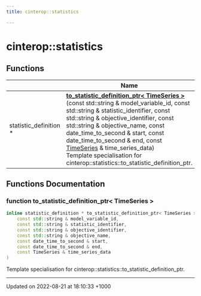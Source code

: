 ```yaml
---
title: cinterop::statistics

---
```


# cinterop::statistics



## Functions

|                | Name           |
| -------------- | -------------- |
| statistic_definition * | **[to_statistic_definition_ptr< TimeSeries >](/uchronia-ts-doc/cpp/Namespaces/namespacecinterop_1_1statistics/#function-to-statistic-definition-ptr<-timeseries->)**(const std::string & model_variable_id, const std::string & statistic_identifier, const std::string & objective_identifier, const std::string & objective_name, const date_time_to_second & start, const date_time_to_second & end, const [TimeSeries](/uchronia-ts-doc/cpp/Namespaces/namespacedatatypes_1_1timeseries/#typedef-timeseries) & time_series_data)<br>Template specialisation for cinterop::statistics::to_statistic_definition_ptr.  |


## Functions Documentation

### function to_statistic_definition_ptr< TimeSeries >

```cpp
inline statistic_definition * to_statistic_definition_ptr< TimeSeries >(
    const std::string & model_variable_id,
    const std::string & statistic_identifier,
    const std::string & objective_identifier,
    const std::string & objective_name,
    const date_time_to_second & start,
    const date_time_to_second & end,
    const TimeSeries & time_series_data
)
```

Template specialisation for cinterop::statistics::to_statistic_definition_ptr. 





-------------------------------

Updated on 2022-08-21 at 18:10:33 +1000